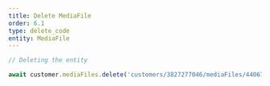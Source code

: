 ```yaml
---
title: Delete MediaFile
order: 6.1
type: delete_code
entity: MediaFile
---
```


```javascript
// Deleting the entity

await customer.mediaFiles.delete('customers/3827277046/mediaFiles/44067075104')
```
